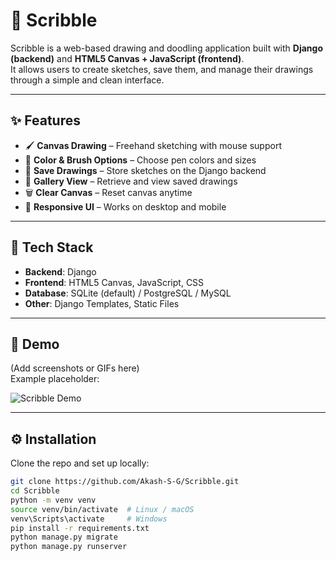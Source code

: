 # 🎨 Scribble

Scribble is a web-based drawing and doodling application built with **Django (backend)** and **HTML5 Canvas + JavaScript (frontend)**.  
It allows users to create sketches, save them, and manage their drawings through a simple and clean interface.

---

## ✨ Features

- 🖌️ **Canvas Drawing** – Freehand sketching with mouse support  
- 🎨 **Color & Brush Options** – Choose pen colors and sizes  
- 💾 **Save Drawings** – Store sketches on the Django backend  
- 📂 **Gallery View** – Retrieve and view saved drawings  
- 🗑️ **Clear Canvas** – Reset canvas anytime  
- 📱 **Responsive UI** – Works on desktop and mobile  

---

## 🚀 Tech Stack

- **Backend**: Django  
- **Frontend**: HTML5 Canvas, JavaScript, CSS  
- **Database**: SQLite (default) / PostgreSQL / MySQL  
- **Other**: Django Templates, Static Files  

---

## 📸 Demo

(Add screenshots or GIFs here)  
Example placeholder:

![Scribble Demo](docs/demo.png)

---

## ⚙️ Installation

Clone the repo and set up locally:

```bash
git clone https://github.com/Akash-S-G/Scribble.git
cd Scribble
python -m venv venv
source venv/bin/activate  # Linux / macOS
venv\Scripts\activate     # Windows
pip install -r requirements.txt
python manage.py migrate
python manage.py runserver
